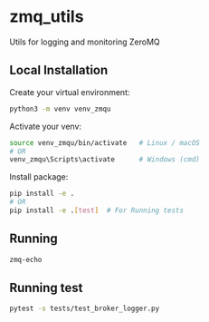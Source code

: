 # zmq_utils
Utils for logging and monitoring ZeroMQ


## Local Installation

Create your virtual environment:
```bash
python3 -m venv venv_zmqu
```

Activate your venv:
```bash
source venv_zmqu/bin/activate   # Linux / macOS
# OR
venv_zmqu\Scripts\activate      # Windows (cmd)
```

Install package:

```bash
pip install -e .
# OR
pip install -e .[test]  # For Running tests
```


## Running

```bash
zmq-echo
```


## Running test
```bash
pytest -s tests/test_broker_logger.py
```